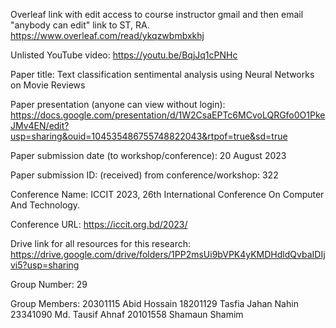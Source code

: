 
Overleaf link with edit access to course instructor gmail and then email "anybody can edit" link to ST, RA.
https://www.overleaf.com/read/ykqzwbmbxkhj

Unlisted YouTube video:
https://youtu.be/BqjJq1cPNHc

Paper title:
Text classification sentimental analysis using Neural Networks on Movie Reviews

Paper presentation (anyone can view without login):
https://docs.google.com/presentation/d/1W2CsaEPTc6MCvoLQRGfo0O1PkeJMv4EN/edit?usp=sharing&ouid=104535486755748822043&rtpof=true&sd=true

Paper submission date (to workshop/conference):
20 August 2023

Paper submission ID: (received) from conference/workshop: 322

Conference Name: ICCIT 2023, 26th International Conference On Computer And Technology.

Conference URL: https://iccit.org.bd/2023/

Drive link for all resources for this research: https://drive.google.com/drive/folders/1PP2msUi9bVPK4yKMDHdldQvbaIDIjvi5?usp=sharing

Group Number:
29

Group Members:
20301115	Abid Hossain
18201129	Tasfia Jahan Nahin
23341090	Md. Tausif Ahnaf
20101558	Shamaun Shamim
